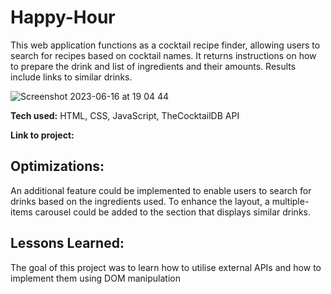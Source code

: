 # Happy-Hour
This web application functions as a cocktail recipe finder, allowing users to search for recipes based on cocktail names. It returns instructions on how to prepare the drink and list of ingredients and their amounts. Results include links to similar drinks.

![Screenshot 2023-06-16 at 19 04 44](https://github.com/eva-lng/Happy-Hour/assets/109422347/166e718d-0eb7-4cce-8ec6-6862193617f5)

**Tech used:** HTML, CSS, JavaScript, TheCocktailDB API

**Link to project:**

## Optimizations:

An additional feature could be implemented to enable users to search for drinks based on the ingredients used. To enhance the layout, a multiple-items carousel could be added to the section that displays similar drinks.

## Lessons Learned:

The goal of this project was to learn how to utilise external APIs and how to implement them using DOM manipulation
